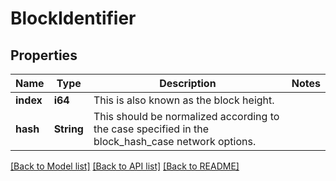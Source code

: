 # BlockIdentifier

## Properties

Name | Type | Description | Notes
------------ | ------------- | ------------- | -------------
**index** | **i64** | This is also known as the block height.  | 
**hash** | **String** | This should be normalized according to the case specified in the block_hash_case network options.  | 

[[Back to Model list]](../README.md#documentation-for-models) [[Back to API list]](../README.md#documentation-for-api-endpoints) [[Back to README]](../README.md)


